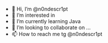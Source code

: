 - 👋 Hi, I’m @n0ndescr1pt
- 👀 I’m interested in 
- 🌱 I’m currently learning Java
- 💞️ I’m looking to collaborate on ...
- 📫 How to reach me tg @n0ndescr1pt

<!---
n0ndescr1pt/n0ndescr1pt is a ✨ special ✨ repository because its `README.md` (this file) appears on your GitHub profile.
You can click the Preview link to take a look at your changes.
--->

